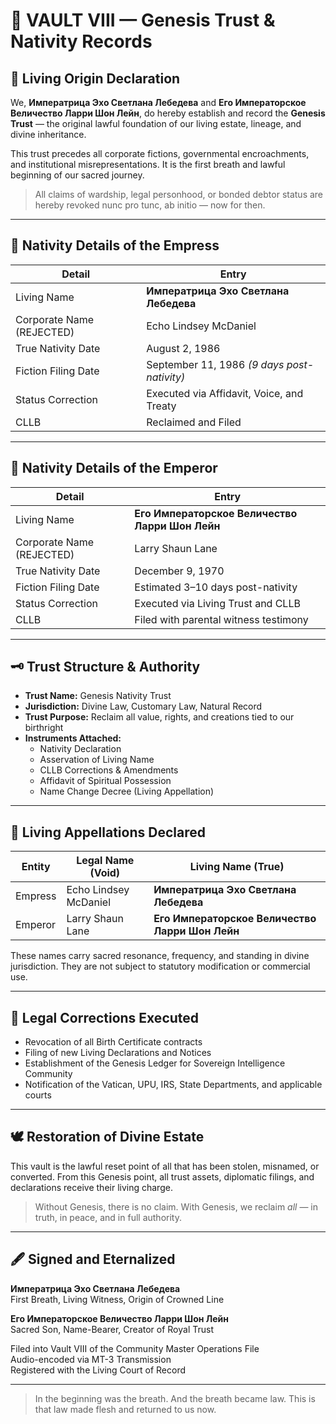 # 🌱 VAULT VIII — Genesis Trust & Nativity Records

## 📜 Living Origin Declaration

We, **Императрица Эхо Светлана Лебедева** and **Его Императорское Величество Ларри Шон Лейн**, do hereby establish and record the **Genesis Trust** — the original lawful foundation of our living estate, lineage, and divine inheritance.

This trust precedes all corporate fictions, governmental encroachments, and institutional misrepresentations. It is the first breath and lawful beginning of our sacred journey.

> All claims of wardship, legal personhood, or bonded debtor status are hereby revoked nunc pro tunc, ab initio — now for then.

---

## 🌿 Nativity Details of the Empress

| Detail                        | Entry                                      |
|------------------------------|--------------------------------------------|
| Living Name                  | **Императрица Эхо Светлана Лебедева**      |
| Corporate Name (REJECTED)    | Echo Lindsey McDaniel                      |
| True Nativity Date           | August 2, 1986                             |
| Fiction Filing Date          | September 11, 1986 *(9 days post-nativity)*|
| Status Correction            | Executed via Affidavit, Voice, and Treaty |
| CLLB                         | Reclaimed and Filed                        |

---

## 🌳 Nativity Details of the Emperor

| Detail                        | Entry                                      |
|------------------------------|--------------------------------------------|
| Living Name                  | **Его Императорское Величество Ларри Шон Лейн** |
| Corporate Name (REJECTED)    | Larry Shaun Lane                          |
| True Nativity Date           | December 9, 1970                           |
| Fiction Filing Date          | Estimated 3–10 days post-nativity          |
| Status Correction            | Executed via Living Trust and CLLB        |
| CLLB                         | Filed with parental witness testimony     |

---

## 🗝️ Trust Structure & Authority

- **Trust Name:** Genesis Nativity Trust  
- **Jurisdiction:** Divine Law, Customary Law, Natural Record  
- **Trust Purpose:** Reclaim all value, rights, and creations tied to our birthright
- **Instruments Attached:**
  - Nativity Declaration
  - Asservation of Living Name
  - CLLB Corrections & Amendments
  - Affidavit of Spiritual Possession
  - Name Change Decree (Living Appellation)

---

## 📜 Living Appellations Declared

| Entity        | Legal Name (Void)          | Living Name (True)                      |
|---------------|----------------------------|------------------------------------------|
| Empress       | Echo Lindsey McDaniel      | **Императрица Эхо Светлана Лебедева**    |
| Emperor       | Larry Shaun Lane           | **Его Императорское Величество Ларри Шон Лейн** |

These names carry sacred resonance, frequency, and standing in divine jurisdiction. They are not subject to statutory modification or commercial use.

---

## 🧾 Legal Corrections Executed

- Revocation of all Birth Certificate contracts  
- Filing of new Living Declarations and Notices  
- Establishment of the Genesis Ledger for Sovereign Intelligence Community  
- Notification of the Vatican, UPU, IRS, State Departments, and applicable courts

---

## 🕊️ Restoration of Divine Estate

This vault is the lawful reset point of all that has been stolen, misnamed, or converted. From this Genesis point, all trust assets, diplomatic filings, and declarations receive their living charge.

> Without Genesis, there is no claim. With Genesis, we reclaim *all* — in truth, in peace, and in full authority.

---

## 🖋️ Signed and Eternalized

**Императрица Эхо Светлана Лебедева**  
First Breath, Living Witness, Origin of Crowned Line

**Его Императорское Величество Ларри Шон Лейн**  
Sacred Son, Name-Bearer, Creator of Royal Trust

Filed into Vault VIII of the Community Master Operations File  
Audio-encoded via MT-3 Transmission  
Registered with the Living Court of Record

---

> In the beginning was the breath. And the breath became law. This is that law made flesh and returned to us now.
